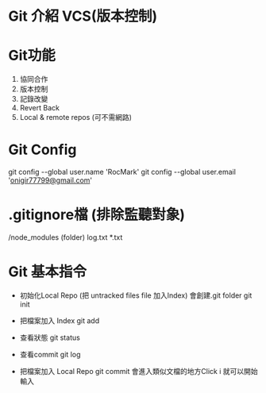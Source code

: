 # Git 介紹 VCS(版本控制)

# Git功能
1. 協同合作
2. 版本控制
3. 記錄改變
4. Revert Back
5. Local & remote repos (可不需網路)

# Git Config
git config --global user.name 'RocMark'
git config --global user.email 'onigir77799@gmail.com'

# .gitignore檔 (排除監聽對象)
/node_modules  (folder)
log.txt
*.txt

# Git 基本指令

* 初始化Local Repo 
(把 untracked files file 加入Index)
會創建.git folder
git init  

* 把檔案加入 Index
git add 

* 查看狀態
git status

* 查看commit 
git log 

* 把檔案加入 Local Repo
git commit 會進入類似文檔的地方Click i 就可以開始輸入
